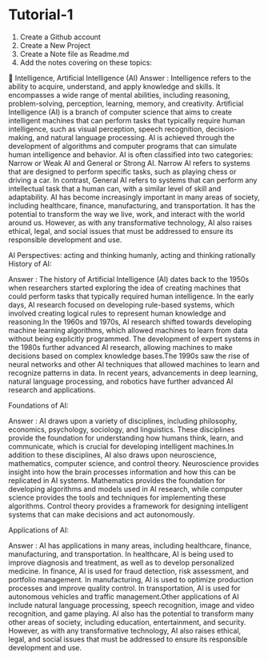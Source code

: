 # Tutorial-1
1. Create a Github account
2. Create a New Project
3. Create a Note file  as Readme.md
4. Add the notes covering on these topics:

 Intelligence, Artificial Intelligence (AI)
Answer :   Intelligence refers to the ability to acquire, understand, and apply knowledge and skills. It encompasses a wide range of mental abilities, including reasoning, problem-solving, perception, learning, memory, and creativity. Artificial Intelligence (AI) is a branch of computer science that aims to create intelligent machines that can perform tasks that typically require human intelligence, such as visual perception, speech recognition, decision-making, and natural language processing. AI is achieved through the development of algorithms and computer programs that can simulate human intelligence and behavior. AI is often classified into two categories: Narrow or Weak AI and General or Strong AI. Narrow AI refers to systems that are designed to perform specific tasks, such as playing chess or driving a car. In contrast, General AI refers to systems that can perform any intellectual task that a human can, with a similar level of skill and adaptability. AI has become increasingly important in many areas of society, including healthcare, finance, manufacturing, and transportation. It has the potential to transform the way we live, work, and interact with the world around us. However, as with any transformative technology, AI also raises ethical, legal, and social issues that must be addressed to ensure its responsible development and use.

AI Perspectives: acting and thinking humanly, acting and thinking rationally 
 History of AI:

Answer : The history of Artificial Intelligence (AI) dates back to the 1950s when researchers started exploring the idea of creating machines that could perform tasks that typically required human intelligence. In the early days, AI research focused on developing rule-based systems, which involved creating logical rules to represent human knowledge and reasoning.In the 1960s and 1970s, AI research shifted towards developing machine learning algorithms, which allowed machines to learn from data without being explicitly programmed. The development of expert systems in the 1980s further advanced AI research, allowing machines to make decisions based on complex knowledge bases.The 1990s saw the rise of neural networks and other AI techniques that allowed machines to learn and recognize patterns in data. In recent years, advancements in deep learning, natural language processing, and robotics have further advanced AI research and applications.

Foundations of AI:

Answer : AI draws upon a variety of disciplines, including philosophy, economics, psychology, sociology, and linguistics. These disciplines provide the foundation for understanding how humans think, learn, and communicate, which is crucial for developing intelligent machines.In addition to these disciplines, AI also draws upon neuroscience, mathematics, computer science, and control theory. Neuroscience provides insight into how the brain processes information and how this can be replicated in AI systems. Mathematics provides the foundation for developing algorithms and models used in AI research, while computer science provides the tools and techniques for implementing these algorithms. Control theory provides a framework for designing intelligent systems that can make decisions and act autonomously.

Applications of AI:

Answer : AI has applications in many areas, including healthcare, finance, manufacturing, and transportation. In healthcare, AI is being used to improve diagnosis and treatment, as well as to develop personalized medicine. In finance, AI is used for fraud detection, risk assessment, and portfolio management. In manufacturing, AI is used to optimize production processes and improve quality control. In transportation, AI is used for autonomous vehicles and traffic management.Other applications of AI include natural language processing, speech recognition, image and video recognition, and game playing. AI also has the potential to transform many other areas of society, including education, entertainment, and security. However, as with any transformative technology, AI also raises ethical, legal, and social issues that must be addressed to ensure its responsible development and use.







